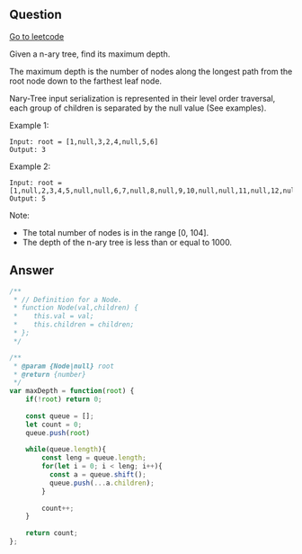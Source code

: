 ## Question

[Go to leetcode](https://leetcode.com/problems/maximum-depth-of-n-ary-tree/)

Given a n-ary tree, find its maximum depth.

The maximum depth is the number of nodes along the longest path from the root node down to the farthest leaf node.

Nary-Tree input serialization is represented in their level order traversal, each group of children is separated by the null value (See examples).


Example 1:
```
Input: root = [1,null,3,2,4,null,5,6]
Output: 3
```

Example 2:
```
Input: root = [1,null,2,3,4,5,null,null,6,7,null,8,null,9,10,null,null,11,null,12,null,13,null,null,14]
Output: 5
```
 
Note:

- The total number of nodes is in the range [0, 104].
- The depth of the n-ary tree is less than or equal to 1000.

## Answer

```js
/**
 * // Definition for a Node.
 * function Node(val,children) {
 *    this.val = val;
 *    this.children = children;
 * };
 */

/**
 * @param {Node|null} root
 * @return {number}
 */
var maxDepth = function(root) {
    if(!root) return 0;
  
    const queue = [];
    let count = 0;
    queue.push(root)
  
    while(queue.length){
        const leng = queue.length;
        for(let i = 0; i < leng; i++){
          const a = queue.shift();
          queue.push(...a.children);
        }
              
        count++;
    }
    
    return count;
};
```
